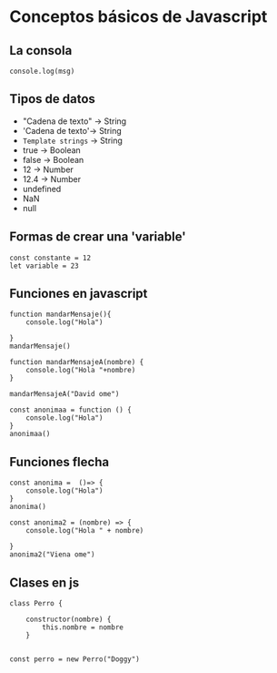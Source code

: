 # Conceptos básicos de Javascript

## La consola 
    console.log(msg)
## Tipos de datos
- "Cadena de texto" -> String
- 'Cadena de texto'-> String
- `Template strings` -> String
- true  -> Boolean
- false -> Boolean
- 12 -> Number
- 12.4 -> Number
- undefined
- NaN
- null
## Formas de crear una 'variable'
    const constante = 12
    let variable = 23 

## Funciones en javascript
    function mandarMensaje(){
        console.log("Hola")

    }
    mandarMensaje() 

    function mandarMensajeA(nombre) {
        console.log("Hola "+nombre)
    }

    mandarMensajeA("David ome")

    const anonimaa = function () {
        console.log("Hola")
    }
    anonimaa()
    
## Funciones flecha
    const anonima =  ()=> {
        console.log("Hola")
    }
    anonima()
    
    const anonima2 = (nombre) => {
        console.log("Hola " + nombre)

    }
    anonima2("Viena ome")

## Clases en js 
    class Perro {

        constructor(nombre) {
            this.nombre = nombre
        }


    const perro = new Perro("Doggy")





